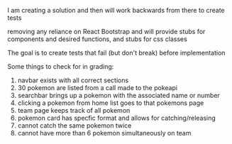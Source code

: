 I am creating a solution and then will work backwards from there to create tests

removing any reliance on React Bootstrap and will provide stubs for components and desired functions, and stubs for css classes

The goal is to create tests that fail (but don't break) before implementation

Some things to check for in grading:

1) navbar exists with all correct sections
2) 30 pokemon are listed from a call made to the pokeapi
3) searchbar brings up a pokemon with the associated name or number
4) clicking a pokemon from home list goes to that pokemons page
5) team page keeps track of all pokemon
6) pokemon card has specfic format and allows for catching/releasing
7) cannot catch the same pokemon twice
8) cannot have more than 6 pokemon simultaneously on team
